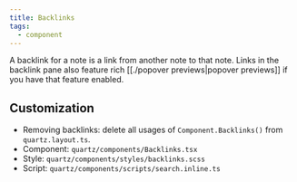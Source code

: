 ```yaml
---
title: Backlinks
tags:
  - component
---
```


A backlink for a note is a link from another note to that note. Links in the backlink pane also feature rich [[./popover previews|popover previews]] if you have that feature enabled.

## Customization

- Removing backlinks: delete all usages of `Component.Backlinks()` from `quartz.layout.ts`.
- Component: `quartz/components/Backlinks.tsx`
- Style: `quartz/components/styles/backlinks.scss`
- Script: `quartz/components/scripts/search.inline.ts`
